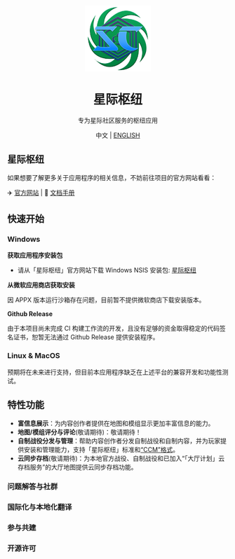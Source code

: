 <div align="center">
  <a href="https://scnexus.net">
    <img src="./public/application_icon.png" width="150">
  </a>
  <h1>星际枢纽</h1>
  <p>专为星际社区服务的枢纽应用</p>
  <p>
    中文 | <a href="https://github.com/MengLuoRJ/scnexus/blob/main/README.english.md">ENGLISH</a>
  </p>
</div>

## 星际枢纽

如果想要了解更多关于应用程序的相关信息，不妨前往项目的官方网站看看：

✈️ [官方网站](https://scnexus.net) | 📖 [文档手册](https://scnexus.net/guide/)

## 快速开始

### Windows

**获取应用程序安装包**

- 请从「星际枢纽」官方网站下载 Windows NSIS 安装包: [星际枢纽](https://scnexus.net/)

**从微软应用商店获取安装**

因 APPX 版本运行沙箱存在问题，目前暂不提供微软商店下载安装版本。

<!-- <a href="https://apps.microsoft.com/store/detail/9PL7DCMCN13X?launch=true&mode=full">
	<img src="https://get.microsoft.com/images/zh-CN%20dark.svg"/>
</a> -->

**Github Release**

由于本项目尚未完成 CI 构建工作流的开发，且没有足够的资金取得稳定的代码签名证书，恕暂无法通过 Github Release 提供安装程序。

### Linux & MacOS

预期将在未来进行支持，但目前本应用程序缺乏在上述平台的兼容开发和功能性测试。

## 特性功能

- **富信息展示**：为内容创作者提供在地图和模组显示更加丰富信息的能力。
- **地图/模组评分与评论**(敬请期待)：敬请期待！
- **自制战役分发与管理**：帮助内容创作者分发自制战役和自制内容，并为玩家提供安装和管理能力，支持「星际枢纽」标准和[“CCM”格式](https://github.com/7thAce/SC2CCM)。
- **云同步存档**(敬请期待)：为本地官方战役、自制战役和已加入“「大厅计划」云存档服务”的大厅地图提供云同步存档功能。

### 问题解答与社群

### 国际化与本地化翻译

### 参与共建

### 开源许可
